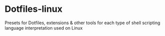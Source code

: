 # Dotfiles-linux
Presets for Dotfiles, extensions &amp; other tools for each type of shell scripting language interpretation used on Linux
